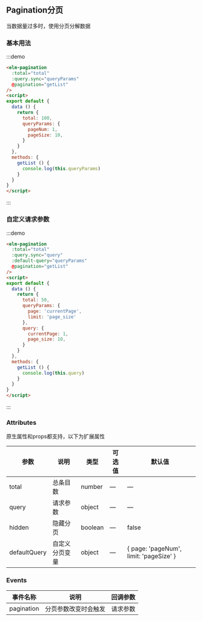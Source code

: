## Pagination分页
当数据量过多时，使用分页分解数据

### 基本用法
:::demo
```html
<elm-pagination
  :total="total"
  :query.sync="queryParams"
  @pagination="getList"
/>
<script>
export default {
  data () {
    return {
      total: 100,
      queryParams: {
        pageNum: 1,
        pageSize: 10,
      }
    }
  },
  methods: {
    getList () {
      console.log(this.queryParams)
    }
  }
}
</script>
```
:::

### 自定义请求参数
:::demo
```html
<elm-pagination
  :total="total"
  :query.sync="query"
  :default-query="queryParams"
  @pagination="getList"
/>
<script>
export default {
  data () {
    return {
      total: 50,
      queryParams: {
        page: 'currentPage',
        limit: 'page_size'
      },
      query: {
        currentPage: 1,
        page_size: 10,
      }
    }
  },
  methods: {
    getList () {
      console.log(this.query)
    }
  }
}
</script>
```
:::

### Attributes
原生属性和props都支持，以下为扩展属性

| 参数      | 说明    | 类型      | 可选值       | 默认值   |
|---------- |-------- |---------- |-------------  |-------- |
| total     | 总条目数   | number  |     —        |    —     |
| query     | 请求参数   | object    |   — |     —    |
| hidden     | 隐藏分页   | boolean    |   — |     false    |
| defaultQuery     | 自定义分页变量   | object    | — | { page: 'pageNum', limit: 'pageSize' }   |

### Events
| 事件名称	      | 说明    | 回调参数  |
|---------- |-------- |---------- |
| pagination     | 分页参数改变时会触发   | 请求参数  |